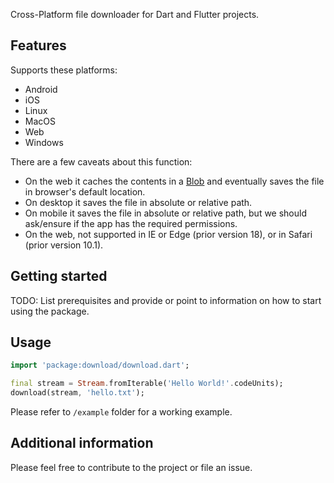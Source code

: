 Cross-Platform file downloader for Dart and Flutter projects.

## Features

Supports these platforms:
- Android
- iOS
- Linux
- MacOS
- Web
- Windows

There are a few caveats about this function:
- On the web it caches the contents in a [Blob](https://developer.mozilla.org/en-US/docs/Web/API/Blob) and eventually saves the file in browser's default location.
- On desktop it saves the file in absolute or relative path.
- On mobile it saves the file in absolute or relative path, but we should ask/ensure if the app has the required permissions.
- On the web, not supported in IE or Edge (prior version 18), or in Safari (prior version 10.1).

## Getting started

TODO: List prerequisites and provide or point to information on how to
start using the package.

## Usage

```dart
import 'package:download/download.dart';
```

```dart
final stream = Stream.fromIterable('Hello World!'.codeUnits);
download(stream, 'hello.txt');
```

Please refer to `/example` folder for a working example.

## Additional information

Please feel free to contribute to the project or file an issue.